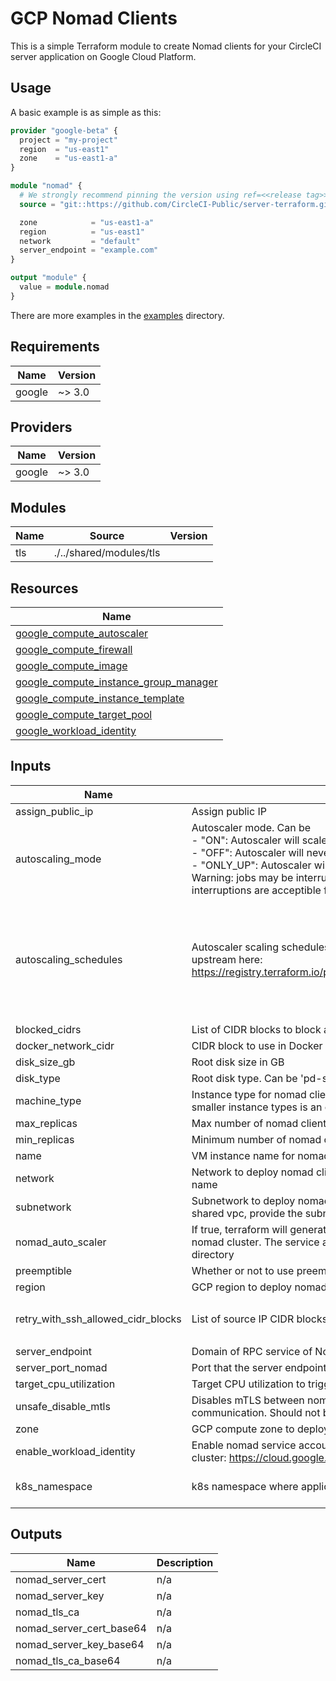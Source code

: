 # GCP Nomad Clients

This is a simple Terraform module to create Nomad clients for your CircleCI
server application on Google Cloud Platform.

## Usage

A basic example is as simple as this:

```Terraform
provider "google-beta" {
  project = "my-project"
  region  = "us-east1"
  zone    = "us-east1-a"
}

module "nomad" {
  # We strongly recommend pinning the version using ref=<<release tag>> as is done here
  source = "git::https://github.com/CircleCI-Public/server-terraform.git//nomad-gcp?ref=3.2.0"

  zone            = "us-east1-a"
  region          = "us-east1"
  network         = "default"
  server_endpoint = "example.com"
}

output "module" {
  value = module.nomad
}
```

There are more examples in the [examples](./examples/) directory.

## Requirements

| Name | Version |
|------|---------|
| google | ~> 3.0 |

## Providers

| Name | Version |
|------|---------|
| google | ~> 3.0 |

## Modules

| Name | Source | Version |
|------|--------|---------|
| tls | ./../shared/modules/tls |  |

## Resources

| Name |
|------|
| [google_compute_autoscaler](https://registry.terraform.io/providers/hashicorp/google-beta/latest/docs/resources/compute_autoscaler) |
| [google_compute_firewall](https://registry.terraform.io/providers/hashicorp/google-beta/latest/docs/resources/compute_firewall) |
| [google_compute_image](https://registry.terraform.io/providers/hashicorp/google-beta/latest/docs/data-sources/compute_image) |
| [google_compute_instance_group_manager](https://registry.terraform.io/providers/hashicorp/google-beta/latest/docs/resources/compute_instance_group_manager) |
| [google_compute_instance_template](https://registry.terraform.io/providers/hashicorp/google-beta/latest/docs/resources/compute_instance_template) |
| [google_compute_target_pool](https://registry.terraform.io/providers/hashicorp/google-beta/latest/docs/resources/compute_target_pool) |
| [google_workload_identity](https://cloud.google.com/kubernetes-engine/docs/how-to/workload-identity) |

## Inputs

| Name | Description | Type | Default | Required |
|------|-------------|------|---------|:--------:|
| assign\_public\_ip | Assign public IP | `bool` | `true` | no |
| autoscaling\_mode | Autoscaler mode. Can be<br>- "ON": Autoscaler will scale up and down to reach cpu target and react to cron schedules<br>- "OFF": Autoscaler will never scale up or down<br>- "ONLY\_UP": Autoscaler will only scale up (default)<br>Warning: jobs may be interrupted on scale down. Only select "ON" if<br>interruptions are acceptible for your use case. | `string` | `"ONLY_UP"` | no |
| autoscaling\_schedules | Autoscaler scaling schedules. Accepts the same arguments are documented<br>upstream here: https://registry.terraform.io/providers/hashicorp/google/latest/docs/resources/compute_autoscaler#scaling_schedules | <pre>list(object({<br>    name                  = string<br>    min_required_replicas = number<br>    schedule              = string<br>    time_zone             = string<br>    duration_sec          = number<br>    disabled              = bool<br>    description           = string<br>  }))</pre> | `[]` | no |
| blocked\_cidrs | List of CIDR blocks to block access to from inside nomad jobs | `list(string)` | `[]` | no |
| docker_network_cidr | CIDR block to use in Docker Network, Should not be same as subnetworks CIDR | `string` | `10.10.0.0/16` | no |
| disk\_size\_gb | Root disk size in GB | `number` | `300` | no |
| disk\_type | Root disk type. Can be 'pd-standard', 'pd-ssd', 'pd-balanced' or 'local-ssd' | `string` | `"pd-ssd"` | no |
| machine\_type | Instance type for nomad clients.  The machine type must be large enough to fit the [resource classes](https://circleci.com/docs/2.0/executor-types/#available-docker-resource-classes) required.  Choosing smaller instance types is an opportunity for cost savings. | `string` | `"n2d-standard-8"` | no |
| max\_replicas | Max number of nomad clients when scaled up | `number` | `4` | no |
| min\_replicas | Minimum number of nomad clients when scaled down | `number` | `1` | no |
| name | VM instance name for nomad client | `string` | `"nomad"` | no |
| network | Network to deploy nomad clients into. If you are using a shared vpc, provide the network endpoint rather than the name | `string` | `"default"` | no |
| subnetwork | Subnetwork to deploy nomad clients into. This is required if using custom subnets or a shared vpc. If you are using a shared vpc, provide the subnetwork endpoint rather than the name | `string` | `""` | for custom subnets and shared vpcs |
| nomad_auto_scaler | If true, terraform will generate a service account to be used by nomad-autoscaler which will manage scaling of your nomad cluster. The service account key will be output to the file `nomad-as-key.json`, generated in your current working directory | `bool` | `false` | no |
| preemptible | Whether or not to use preemptible nodes | `bool` | `false` | no |
| region | GCP region to deploy nomad clients into (e.g us-east1) | `string` | n/a | yes |
| retry\_with\_ssh\_allowed\_cidr\_blocks | List of source IP CIDR blocks that can use the 'retry with SSH' feature of CircleCI jobs | `list(string)` | <pre>[<br>  "0.0.0.0/0"<br>]</pre> | no |
| server\_endpoint | Domain of RPC service of Nomad control plane which is called "Nomad Load Balancer" in KOTs admin (e.g 127.0.0.1) | `string` | n/a | yes |
| server\_port\_nomad | Port that the server endpoint listens on for nomad connections (defaults to 4647). | `number` |4647 | no |
| target\_cpu\_utilization | Target CPU utilization to trigger autoscaling | `number` | `0.5` | no |
| unsafe\_disable\_mtls | Disables mTLS between nomad client and servers. Compromises the authenticity and confidentiality of client-server communication. Should not be set to true in any production setting | `bool` | `false` | no |
| zone | GCP compute zone to deploy nomad clients into (e.g us-east1-a) | `string` | n/a | yes |
| enable_workload_identity | Enable nomad service account as gcp workload identity. Ensure Workload Identities are first enabled on your GKE cluster: https://cloud.google.com/kubernetes-engine/docs/how-to/workload-identity | `bool` | `false` | no |
| k8s_namespace | k8s namespace where application is installed | `string` | `circleci-server` | Yes, if enable_workload_identity is true |

## Outputs

| Name | Description |
|------|-------------|
| nomad\_server\_cert | n/a |
| nomad\_server\_key | n/a |
| nomad\_tls\_ca | n/a |
| nomad\_server\_cert\_base64 | n/a |
| nomad\_server\_key\_base64 | n/a |
| nomad\_tls\_ca\_base64 | n/a |
